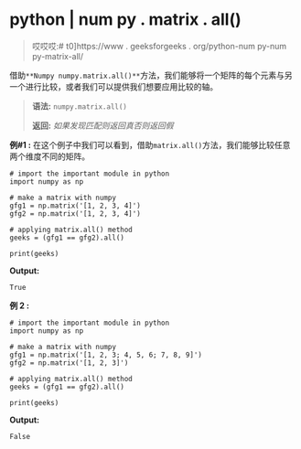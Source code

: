 # python | num py . matrix . all()

> 哎哎哎:# t0]https://www . geeksforgeeks . org/python-num py-num py-matrix-all/

借助`**Numpy numpy.matrix.all()**`方法，我们能够将一个矩阵的每个元素与另一个进行比较，或者我们可以提供我们想要应用比较的轴。

> **语法:** `numpy.matrix.all()`
> 
> **返回:** *如果发现匹配则返回真否则返回假*

**例#1 :**
在这个例子中我们可以看到，借助`matrix.all()`方法，我们能够比较任意两个维度不同的矩阵。

```
# import the important module in python
import numpy as np

# make a matrix with numpy
gfg1 = np.matrix('[1, 2, 3, 4]')
gfg2 = np.matrix('[1, 2, 3, 4]')

# applying matrix.all() method
geeks = (gfg1 == gfg2).all()

print(geeks)
```

**Output:**

```
True

```

**例 2 :**

```
# import the important module in python
import numpy as np

# make a matrix with numpy
gfg1 = np.matrix('[1, 2, 3; 4, 5, 6; 7, 8, 9]')
gfg2 = np.matrix('[1, 2, 3]')

# applying matrix.all() method
geeks = (gfg1 == gfg2).all()

print(geeks)
```

**Output:**

```
False

```